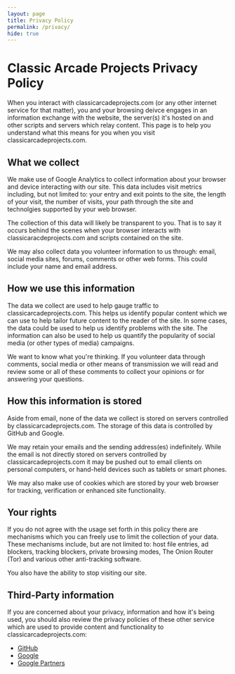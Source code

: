 ```yaml
---
layout: page
title: Privacy Policy
permalink: /privacy/
hide: true
---
```

# Classic Arcade Projects Privacy Policy

When you interact with classicarcadeprojects.com (or any other internet service for that matter), you and your browsing deivce engages in an information exchange with the website, the server(s) it's hosted on and other scripts and servers which relay content. This page is to help you understand what this means for you when you visit classicarcadeprojects.com.

## What we collect
We make use of Google Analytics to collect information about your browser and device interacting with our site. This data includes visit metrics including, but not limited to: your entry and exit points to the site, the length of your visit, the number of visits, your path through the site and technolgies supported by your web browser.

The collection of this data will likely be transparent to you. That is to say it occurs behind the scenes when your browser interacts with classicaracdeprojects.com and scripts contained on the site.

We may also collect data you volunteer information to us through: email, social media sites, forums, comments or other web forms. This could include your name and email address.

## How we use this information
The data we collect are used to help gauge traffic to classicarcadeprojects.com. This helps us identify popular content which we can use to help tailor future content to the reader of the site. In some cases, the data could be used to help us identify problems with the site. The information can also be used to help us quantify the popularity of social media (or other types of media) campaigns.

We want to know what you're thinking. If you volunteer data through comments, social media or other means of transmission we will read and review some or all of these comments to collect your opinions or for answering your questions.

## How this information is stored
Aside from email, none of the data we collect is stored on servers controlled by classicarcadeprojects.com. The storage of this data is controlled by GitHub and Google.

We may retain your emails and the sending address(es) indefinitely. While the email is not directly stored on servers controlled by classicarcadeprojects.com it may be pushed out to email clients on personal computers, or hand-held devices such as tablets or smart phones.

We may also make use of cookies which are stored by your web browser for tracking, verification or enhanced site functionality.

## Your rights
If you do not agree with the usage set forth in this policy there are mechanisms which you can freely use to limit the collection of your data. These mechanisms include, but are not limited to: host file entries, ad blockers, tracking blockers, private browsing modes, The Onion Router (Tor) and various other anti-tracking software.

You also have the ability to stop visiting our site.

## Third-Party information
If you are concerned about your privacy, information and how it's being used, you should also review the privacy policies of these other service which are used to provide content and functionality to classicarcadeprojects.com:

 * [GitHub](https://help.github.com/articles/github-privacy-policy/)
 * [Google](http://www.google.com/intl/en/policies/privacy/)
 * [Google Partners](http://www.google.com/intl/en/policies/privacy/partners)
